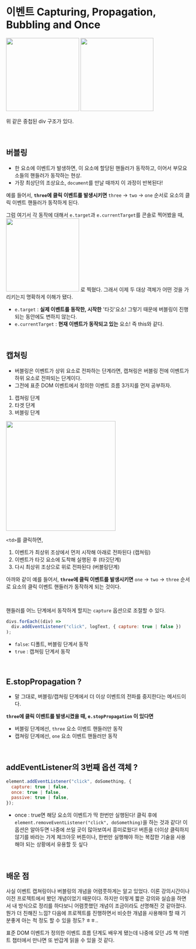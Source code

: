 # 이벤트 Capturing, Propagation, Bubbling and Once

<img src="https://user-images.githubusercontent.com/56066290/190587808-433ecea8-88f5-43da-94ce-0017dd8f1fe5.png" width="200">
<img src="https://user-images.githubusercontent.com/56066290/190588369-2165a4f7-a046-4dbb-974f-92871b162f81.png" width="200">

위 같은 중첩된 div 구조가 있다.

<br/>

## 버블링

- 한 요소에 이벤트가 발생하면, 이 요소에 할당된 핸들러가 동작하고, 이어서 부모요소들의 핸들러가 동작하는 현상.
- 가장 최상단의 조상요소, `document`를 만날 때까지 이 과정이 반복된다!

예를 들어서, **`three`에 클릭 이벤트를 발생시키면** `three` -> `two` -> `one` 순서로 요소의 클릭 이벤트 핸들러가 동작하게 된다.

그럼 여기서 각 동작에 대해서 `e.target`과 `e.currentTarget`를 콘솔로 찍어봤을 때,
<img src="https://user-images.githubusercontent.com/56066290/190588917-cd9ed617-2c57-4a06-85e6-c1184d8b70fc.png" width="200">
로 찍혔다. 그래서 이제 두 대상 객체가 어떤 것을 가리키는지 명확하게 이해가 됐다.

- `e.target` : **실제 이벤트를 동작한, 시작한** '타깃'요소! 그렇기 때문에 버블링이 진행되는 동안에도 변하지 않는다.
- `e.currentTarget` : **현재 이벤트가 동작되고 있는** 요소! 즉 this와 같다.

<br/>

## 캡쳐링

- 버블링은 이벤트가 상위 요소로 전파하는 단계라면, 캡쳐링은 버블링 전에 이벤트가 하위 요소로 전파되는 단계이다.
- 그전에 표준 DOM 이벤트에서 정의한 이벤트 흐름 3가지를 먼저 공부하자.

1. 캡쳐링 단계
2. 타겟 단계
3. 버블링 단계

<img src="https://user-images.githubusercontent.com/56066290/190592863-2232d569-51c9-42f6-b1ef-3a8edb144bd2.png" width="300">

`<td>`를 클릭하면,

1. 이벤트가 최상위 조상에서 먼저 시작해 아래로 전파된다 (캡쳐링)
2. 이벤트가 타깃 요소에 도착해 실행된 후 (타깃단계)
3. 다시 최상위 조상으로 위로 전파된다 (버블링단계)

아까와 같이 예를 들어서, **`three`에 클릭 이벤트를 발생시키면** `one` -> `two` -> `three` 순서로 요소의 클릭 이벤트 핸들러가 동작하게 되는 것이다.

<br/>

핸들러를 어느 단계에서 동작하게 할지는 `capture` 옵션으로 조절할 수 있다.

```js
divs.forEach((div) =>
  div.addEventListener("click", logText, { capture: true | false })
);
```

- `false`: 디폴트, 버블링 단계서 동작
- `true` : 캡쳐링 단계서 동작

<br/>

## E.stopPropagation ?

- 말 그대로, 버블링/캡쳐링 단계에서 더 이상 이벤트의 전파를 중지한다는 메서드이다.

**`three`에 클릭 이벤트를 발생시켰을 때, `e.stopPropagation` 이 있다면**

- 버블링 단계에선, `three` 요소 이벤트 핸들러만 동작
- 캡쳐링 단계에선, `one` 요소 이벤트 핸들러만 동작

<br />

## addEventListener의 3번째 옵션 객체 ?

```js
element.addEventListener("click", doSomething, {
  capture: true | false,
  once: true | false,
  passive: true | false,
});
```

- once : true면 해당 요소의 이벤트가 딱 한번만 실행된다!
  클릭 후에 `element.removeEventListener("click", doSomething)`을 하는 것과 같다!
  이 옵션은 알아두면 나중에 쓰일 곳이 많아보여서 흥미로웠다! 버튼을 더이상 클릭하지 않기를 바라는 가게 체크아웃 버튼이나, 한번만 실행해야 하는 복잡한 기술을 사용해야 되는 상황에서 유용할 듯 싶다

<br/>

## 배운 점

사실 이벤트 캡쳐링이나 버블링의 개념을 어렴풋하게는 알고 있었다. 이론 강의시간이나 이전 프로젝트에서 봤던 개념이었기 때문이다. 하지만 이렇게 짧은 강의와 실습을 하면서 내 방식으로 정리를 하다보니 어렴풋했던 개념이 조금이라도 선명해진 것 같아졌다. 뭔가 더 친해진 느낌? 다음에 프로젝트를 진행하면서 비슷한 개념을 사용해야 할 때 기분좋게 아는 척 정도 할 수 있을 정도? ㅎㅎ..

표준 DOM 이벤트가 정의한 이벤트 흐름 단계도 배우게 됐는데 나중에 모던 JS 책 이벤트 챕터에서 만나면 또 반갑게 읽을 수 있을 것 같다.
